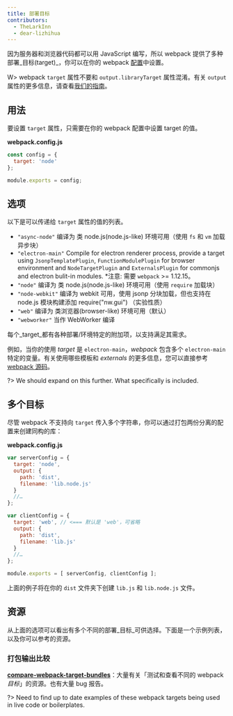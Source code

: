 ```yaml
---
title: 部署目标
contributors:
  - TheLarkInn
  - dear-lizhihua
---
```


因为服务器和浏览器代码都可以用 JavaScript 编写，所以 webpack 提供了多种部署_目标(target)_，你可以在你的 webpack [配置](/configuration)中设置。

W> webpack `target` 属性不要和 `output.libraryTarget` 属性混淆。有关 `output` 属性的更多信息，请查看[我们的指南](/concepts/output)。

## 用法

要设置 `target` 属性，只需要在你的 webpack 配置中设置 target 的值。

**webpack.config.js**

```javascript
const config = {
  target: 'node'
};

module.exports = config;
```

## 选项

以下是可以传递给 `target` 属性的值的列表。

* `"async-node"` 编译为 类 node.js(node.js-like) 环境可用（使用 `fs` 和 `vm` 加载异步块）
* `"electron-main"` Compile for electron renderer process, provide a target using `JsonpTemplatePlugin`, `FunctionModulePlugin` for browser environment and `NodeTargetPlugin` and `ExternalsPlugin` for commonjs and electron bulit-in modules. *注意: 需要 `webpack` >= 1.12.15。
* `"node"` 编译为 类 node.js(node.js-like) 环境可用（使用 `require` 加载块）
* `"node-webkit"` 编译为 webkit 可用，使用 jsonp 分块加载，但也支持在 node.js 模块构建添加 require("nw.gui") （实验性质）
* `"web"` 编译为 类浏览器(browser-like) 环境可用（默认）
* `"webworker"` 当作 WebWorker 编译

每个_target_都有各种部署/环境特定的附加项，以支持满足其需求。

例如，当你的使用 _target_ 是 `electron-main`，*webpack* 包含多个 `electron-main` 特定的变量。有关使用哪些模板和 _externals_ 的更多信息，您可以直接参考 [webpack 源码](https://github.com/webpack/webpack/blob/master/lib/WebpackOptionsApply.js#L70-L185)。

?> We should expand on this further. What specifically is included.

## 多个目标

尽管 webpack 不支持向 `target` 传入多个字符串，你可以通过打包两份分离的配置来创建同构的库：

**webpack.config.js**

```javascript
var serverConfig = {
  target: 'node',
  output: {
    path: 'dist',
    filename: 'lib.node.js'
  }
  //…
};

var clientConfig = {
  target: 'web', // <=== 默认是 'web'，可省略
  output: {
    path: 'dist',
    filename: 'lib.js'
  }
  //…
};

module.exports = [ serverConfig, clientConfig ];
```

上面的例子将在你的 `dist` 文件夹下创建 `lib.js` 和 `lib.node.js` 文件。

## 资源

从上面的选项可以看出有多个不同的部署_目标_可供选择。下面是一个示例列表，以及你可以参考的资源。

### 打包输出比较

  **[compare-webpack-target-bundles](https://github.com/TheLarkInn/compare-webpack-target-bundles)**：大量有关「测试和查看不同的 webpack _目标_」的资源。也有大量 bug 报告。

?> Need to find up to date examples of these webpack targets being used in live code or boilerplates.
